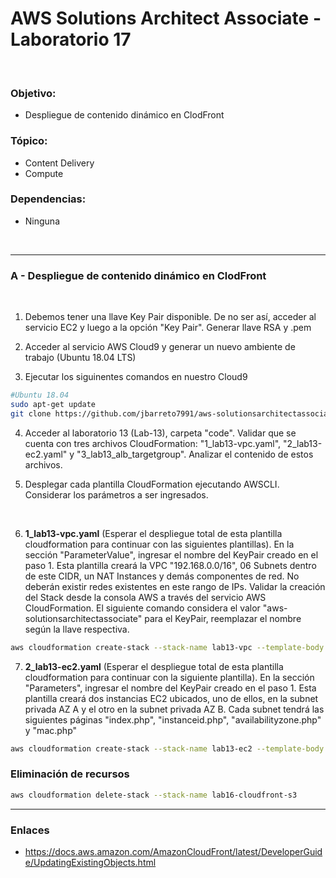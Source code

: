 # AWS Solutions Architect Associate - Laboratorio 17

<br>

### Objetivo: 
* Despliegue de contenido dinámico en ClodFront

### Tópico:
* Content Delivery
* Compute

### Dependencias:
* Ninguna

<br>

---

### A - Despliegue de contenido dinámico en ClodFront

<br>

1. Debemos tener una llave Key Pair disponible. De no ser así, acceder al servicio EC2 y luego a la opción "Key Pair". Generar llave RSA y .pem 

2. Acceder al servicio AWS Cloud9 y generar un nuevo ambiente de trabajo (Ubuntu 18.04 LTS)

3. Ejecutar los siguinentes comandos en nuestro Cloud9

```bash
#Ubuntu 18.04
sudo apt-get update
git clone https://github.com/jbarreto7991/aws-solutionsarchitectassociate.git
```

4. Acceder al laboratorio 13 (Lab-13), carpeta "code". Validar que se cuenta con tres archivos CloudFormation: "1_lab13-vpc.yaml", "2_lab13-ec2.yaml" y "3_lab13_alb_targetgroup". Analizar el contenido de estos archivos.

5. Desplegar cada plantilla CloudFormation ejecutando AWSCLI. Considerar los parámetros a ser ingresados.

    <br>
6. **1_lab13-vpc.yaml** (Esperar el despliegue total de esta plantilla cloudformation para continuar con las siguientes plantillas). En la sección "ParameterValue", ingresar el nombre del KeyPair creado en el paso 1. Esta plantilla creará la VPC "192.168.0.0/16", 06 Subnets dentro de este CIDR, un NAT Instances y demás componentes de red. No deberán existir redes existentes en este rango de IPs. Validar la creación del Stack desde la consola AWS a través del servicio AWS CloudFormation. El siguiente comando considera el valor "aws-solutionsarchitectassociate" para el KeyPair, reemplazar el nombre según la llave respectiva.

```bash
aws cloudformation create-stack --stack-name lab13-vpc --template-body file://~/environment/aws-solutionsarchitectassociate/Lab-13/code/1_lab13-vpc.yaml --parameters ParameterKey=KeyPair,ParameterValue="aws-solutionsarchitectassociate" --capabilities CAPABILITY_IAM
```

7. **2_lab13-ec2.yaml** (Esperar el despliegue total de esta plantilla cloudformation para continuar con la siguiente plantilla). En la sección "Parameters", ingresar el nombre del KeyPair creado en el paso 1. Esta plantilla creará dos instancias EC2 ubicados, uno de ellos, en la subnet privada AZ A y el otro en la subnet privada AZ B. Cada subnet tendrá las siguientes páginas "index.php", "instanceid.php", "availabilityzone.php" y "mac.php"

```bash
aws cloudformation create-stack --stack-name lab13-ec2 --template-body file://~/environment/aws-solutionsarchitectassociate/Lab-13/code/2_lab13-ec2.yaml --parameters ParameterKey=KeyPair,ParameterValue="aws-solutionsarchitectassociate" --capabilities CAPABILITY_IAM
```


### Eliminación de recursos

```bash
aws cloudformation delete-stack --stack-name lab16-cloudfront-s3
```

---

### Enlaces

 - https://docs.aws.amazon.com/AmazonCloudFront/latest/DeveloperGuide/UpdatingExistingObjects.html